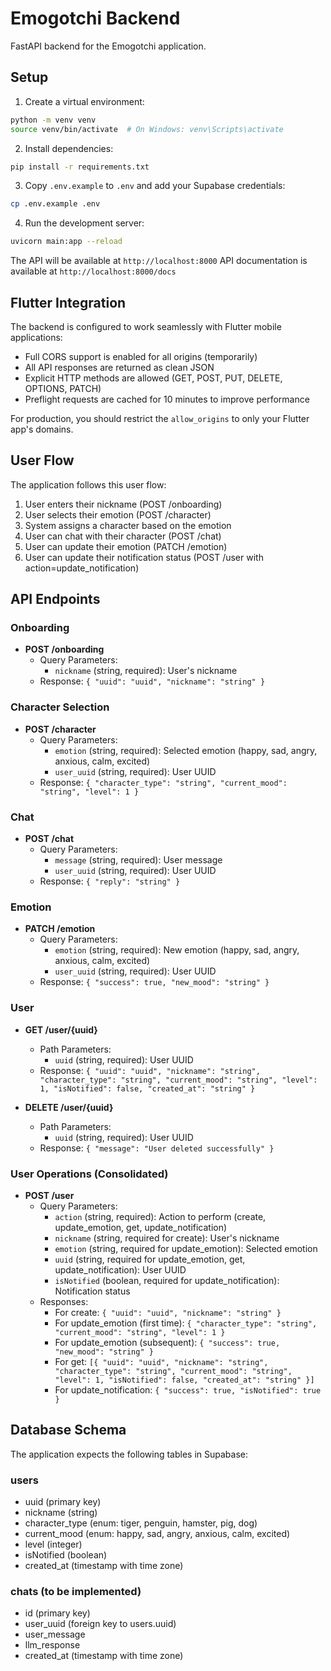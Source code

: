 # Emogotchi Backend

FastAPI backend for the Emogotchi application.

## Setup

1. Create a virtual environment:
```bash
python -m venv venv
source venv/bin/activate  # On Windows: venv\Scripts\activate
```

2. Install dependencies:
```bash
pip install -r requirements.txt
```

3. Copy `.env.example` to `.env` and add your Supabase credentials:
```bash
cp .env.example .env
```

4. Run the development server:
```bash
uvicorn main:app --reload
```

The API will be available at `http://localhost:8000`
API documentation is available at `http://localhost:8000/docs`

## Flutter Integration

The backend is configured to work seamlessly with Flutter mobile applications:

- Full CORS support is enabled for all origins (temporarily)
- All API responses are returned as clean JSON
- Explicit HTTP methods are allowed (GET, POST, PUT, DELETE, OPTIONS, PATCH)
- Preflight requests are cached for 10 minutes to improve performance

For production, you should restrict the `allow_origins` to only your Flutter app's domains.

## User Flow

The application follows this user flow:

1. User enters their nickname (POST /onboarding)
2. User selects their emotion (POST /character)
3. System assigns a character based on the emotion
4. User can chat with their character (POST /chat)
5. User can update their emotion (PATCH /emotion)
6. User can update their notification status (POST /user with action=update_notification)

## API Endpoints

### Onboarding
- **POST /onboarding**
  - Query Parameters:
    - `nickname` (string, required): User's nickname
  - Response: `{ "uuid": "uuid", "nickname": "string" }`

### Character Selection
- **POST /character**
  - Query Parameters:
    - `emotion` (string, required): Selected emotion (happy, sad, angry, anxious, calm, excited)
    - `user_uuid` (string, required): User UUID
  - Response: `{ "character_type": "string", "current_mood": "string", "level": 1 }`

### Chat
- **POST /chat**
  - Query Parameters:
    - `message` (string, required): User message
    - `user_uuid` (string, required): User UUID
  - Response: `{ "reply": "string" }`

### Emotion
- **PATCH /emotion**
  - Query Parameters:
    - `emotion` (string, required): New emotion (happy, sad, angry, anxious, calm, excited)
    - `user_uuid` (string, required): User UUID
  - Response: `{ "success": true, "new_mood": "string" }`

### User
- **GET /user/{uuid}**
  - Path Parameters:
    - `uuid` (string, required): User UUID
  - Response: `{ "uuid": "uuid", "nickname": "string", "character_type": "string", "current_mood": "string", "level": 1, "isNotified": false, "created_at": "string" }`

- **DELETE /user/{uuid}**
  - Path Parameters:
    - `uuid` (string, required): User UUID
  - Response: `{ "message": "User deleted successfully" }`

### User Operations (Consolidated)
- **POST /user**
  - Query Parameters:
    - `action` (string, required): Action to perform (create, update_emotion, get, update_notification)
    - `nickname` (string, required for create): User's nickname
    - `emotion` (string, required for update_emotion): Selected emotion
    - `uuid` (string, required for update_emotion, get, update_notification): User UUID
    - `isNotified` (boolean, required for update_notification): Notification status
  - Responses:
    - For create: `{ "uuid": "uuid", "nickname": "string" }`
    - For update_emotion (first time): `{ "character_type": "string", "current_mood": "string", "level": 1 }`
    - For update_emotion (subsequent): `{ "success": true, "new_mood": "string" }`
    - For get: `[{ "uuid": "uuid", "nickname": "string", "character_type": "string", "current_mood": "string", "level": 1, "isNotified": false, "created_at": "string" }]`
    - For update_notification: `{ "success": true, "isNotified": true }`

## Database Schema

The application expects the following tables in Supabase:

### users
- uuid (primary key)
- nickname (string)
- character_type (enum: tiger, penguin, hamster, pig, dog)
- current_mood (enum: happy, sad, angry, anxious, calm, excited)
- level (integer)
- isNotified (boolean)
- created_at (timestamp with time zone)

### chats (to be implemented)
- id (primary key)
- user_uuid (foreign key to users.uuid)
- user_message
- llm_response
- created_at (timestamp with time zone)
